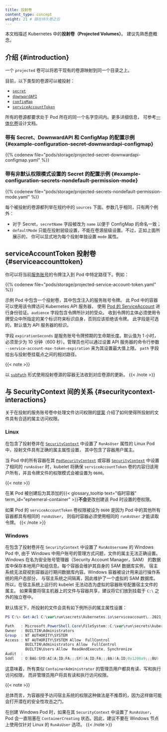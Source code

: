 ```yaml
---
title: 投射卷
content_type: concept
weight: 21 # 跟在持久卷之后
---
```


<!--
reviewers:
- marosset
- jsturtevant
- zshihang
title: Projected Volumes
content_type: concept
weight: 21 # just after persistent volumes
-->

<!-- overview -->

<!--
This document describes _projected volumes_ in Kubernetes. Familiarity with [volumes](/docs/concepts/storage/volumes/) is suggested.
-->
本文档描述 Kubernetes 中的**投射卷（Projected Volumes）**。
建议先熟悉[卷](/zh-cn/docs/concepts/storage/volumes/)概念。

<!-- body -->

<!--
## Introduction

A `projected` volume maps several existing volume sources into the same directory.

Currently, the following types of volume sources can be projected:

* [`secret`](/docs/concepts/storage/volumes/#secret)
* [`downwardAPI`](/docs/concepts/storage/volumes/#downwardapi)
* [`configMap`](/docs/concepts/storage/volumes/#configmap)
* [`serviceAccountToken`](#serviceaccounttoken)
-->
## 介绍    {#introduction}

一个 `projected` 卷可以将若干现有的卷源映射到同一个目录之上。

目前，以下类型的卷源可以被投射：

* [`secret`](/zh-cn/docs/concepts/storage/volumes/#secret)
* [`downwardAPI`](/zh-cn/docs/concepts/storage/volumes/#downwardapi)
* [`configMap`](/zh-cn/docs/concepts/storage/volumes/#configmap)
* [`serviceAccountToken`](#serviceaccounttoken)

<!--
All sources are required to be in the same namespace as the Pod. For more details,
see the [all-in-one volume](https://git.k8s.io/design-proposals-archive/node/all-in-one-volume.md) design document.
-->
所有的卷源都要求处于 Pod 所在的同一个名字空间内。更多详细信息，
可参考[一体化卷](https://git.k8s.io/design-proposals-archive/node/all-in-one-volume.md)设计文档。

<!--
### Example configuration with a secret, a downwardAPI, and a configMap {#example-configuration-secret-downwardapi-configmap}
-->
### 带有 Secret、DownwardAPI 和 ConfigMap 的配置示例 {#example-configuration-secret-downwardapi-configmap}

{{% codenew file="pods/storage/projected-secret-downwardapi-configmap.yaml" %}}

<!--
### Example configuration: secrets with a non-default permission mode set {#example-configuration-secrets-nondefault-permission-mode}
-->
### 带有非默认权限模式设置的 Secret 的配置示例 {#example-configuration-secrets-nondefault-permission-mode}

{{% codenew file="pods/storage/projected-secrets-nondefault-permission-mode.yaml" %}}

<!--
Each projected volume source is listed in the spec under `sources`. The
parameters are nearly the same with two exceptions:

* For secrets, the `secretName` field has been changed to `name` to be consistent
  with ConfigMap naming.
* The `defaultMode` can only be specified at the projected level and not for each
  volume source. However, as illustrated above, you can explicitly set the `mode`
  for each individual projection.
-->
每个被投射的卷源都列举在规约中的 `sources` 下面。参数几乎相同，只有两个例外：

* 对于 Secret，`secretName` 字段被改为 `name` 以便于 ConfigMap 的命名一致；
* `defaultMode` 只能在投射层级设置，不能在卷源层级设置。不过，正如上面所展示的，
  你可以显式地为每个投射单独设置 `mode` 属性。

<!--
## serviceAccountToken projected volumes {#serviceaccounttoken}
You can inject the token for the current [service account](/docs/reference/access-authn-authz/authentication/#service-account-tokens)
into a Pod at a specified path. For example:
-->
## serviceAccountToken 投射卷 {#serviceaccounttoken}

你可以将当前[服务账号](/zh-cn/docs/reference/access-authn-authz/authentication/#service-account-tokens)的令牌注入到
Pod 中特定路径下。例如：

{{% codenew file="pods/storage/projected-service-account-token.yaml" %}}

<!--
The example Pod has a projected volume containing the injected service account
token. Containers in this Pod can use that token to access the Kubernetes API
server, authenticating with the identity of [the pod's ServiceAccount](/docs/tasks/configure-pod-container/configure-service-account/).
The `audience` field contains the intended audience of the
token. A recipient of the token must identify itself with an identifier specified
in the audience of the token, and otherwise should reject the token. This field
is optional and it defaults to the identifier of the API server.
-->
示例 Pod 中包含一个投射卷，其中包含注入的服务账号令牌。
此 Pod 中的容器可以使用该令牌访问 Kubernetes API 服务器， 使用
[Pod 的 ServiceAccount](/zh-cn/docs/tasks/configure-pod-container/configure-service-account/)
进行身份验证。`audience` 字段包含令牌所针对的受众。
收到令牌的主体必须使用令牌受众中所指定的某个标识符来标识自身，否则应该拒绝该令牌。
此字段是可选的，默认值为 API 服务器的标识。

<!--
The `expirationSeconds` is the expected duration of validity of the service account
token. It defaults to 1 hour and must be at least 10 minutes (600 seconds). An administrator
can also limit its maximum value by specifying the `--service-account-max-token-expiration`
option for the API server. The `path` field specifies a relative path to the mount point
of the projected volume.
-->
字段 `expirationSeconds` 是服务账号令牌预期的生命期长度。默认值为 1 小时，
必须至少为 10 分钟（600 秒）。管理员也可以通过设置 API 服务器的命令行参数
`--service-account-max-token-expiration` 来为其设置最大值上限。
`path` 字段给出与投射卷挂载点之间的相对路径。

{{< note >}}
<!--
A container using a projected volume source as a [`subPath`](/docs/concepts/storage/volumes/#using-subpath)
volume mount will not receive updates for those volume sources.
-->
以 [`subPath`](/zh-cn/docs/concepts/storage/volumes/#using-subpath)
形式使用投射卷源的容器无法收到对应卷源的更新。
{{< /note >}}

<!--
## SecurityContext interactions
-->
## 与 SecurityContext 间的关系    {#securitycontext-interactions}

<!--
The [proposal](https://git.k8s.io/enhancements/keps/sig-storage/2451-service-account-token-volumes#proposal) for file permission handling in projected service account volume enhancement introduced the projected files having the correct owner permissions set.
-->
关于在投射的服务账号卷中处理文件访问权限的[提案](https://git.k8s.io/enhancements/keps/sig-storage/2451-service-account-token-volumes#proposal)
介绍了如何使得所投射的文件具有合适的属主访问权限。

### Linux

<!--
In Linux pods that have a projected volume and `RunAsUser` set in the Pod
[`SecurityContext`](/docs/reference/kubernetes-api/workload-resources/pod-v1/#security-context),
the projected files have the correct ownership set including container user
ownership.
-->
在包含了投射卷并在
[`SecurityContext`](/zh-cn/docs/reference/kubernetes-api/workload-resources/pod-v1/#security-context)
中设置了 `RunAsUser` 属性的 Linux Pod 中，投射文件具有正确的属主属性设置，
其中包含了容器用户属主。

<!--
When all containers in a pod have the same `runAsUser` set in their
[`PodSecurityContext`](/docs/reference/kubernetes-api/workload-resources/pod-v1/#security-context)
or container
[`SecurityContext`](/docs/reference/kubernetes-api/workload-resources/pod-v1/#security-context-1),
then the kubelet ensures that the contents of the `serviceAccountToken` volume are owned by that user,
and the token file has its permission mode set to `0600`.
-->
当 Pod 中的所有容器在其
[`PodSecurityContext`](/zh-cn/docs/reference/kubernetes-api/workload-resources/pod-v1/#security-context)
或容器
[`SecurityContext`](/zh-cn/docs/reference/kubernetes-api/workload-resources/pod-v1/#security-context-1)
中设置了相同的 `runAsUser` 时，kubelet 将确保 `serviceAccountToken`
卷的内容归该用户所有，并且令牌文件的权限模式会被设置为 `0600`。

{{< note >}}
<!--
{{< glossary_tooltip text="Ephemeral containers" term_id="ephemeral-container" >}}
added to a Pod after it is created do *not* change volume permissions that were
set when the pod was created.

If a Pod's `serviceAccountToken` volume permissions were set to `0600` because
all other containers in the Pod have the same `runAsUser`, ephemeral
containers must use the same `runAsUser` to be able to read the token.
-->
在某 Pod 被创建后为其添加的{{< glossary_tooltip text="临时容器" term_id="ephemeral-container" >}}**不会**更改创建该
Pod 时设置的卷权限。

如果 Pod 的 `serviceAccountToken` 卷权限被设为 `0600`
是因为 Pod 中的其他所有容器都具有相同的 `runAsUser`，
则临时容器必须使用相同的 `runAsUser` 才能读取令牌。
{{< /note >}}

### Windows

<!--
In Windows pods that have a projected volume and `RunAsUsername` set in the
Pod `SecurityContext`, the ownership is not enforced due to the way user
accounts are managed in Windows. Windows stores and manages local user and group
accounts in a database file called Security Account Manager (SAM). Each
container maintains its own instance of the SAM database, to which the host has
no visibility into while the container is running. Windows containers are
designed to run the user mode portion of the OS in isolation from the host,
hence the maintenance of a virtual SAM database. As a result, the kubelet running
on the host does not have the ability to dynamically configure host file
ownership for virtualized container accounts. It is recommended that if files on
the host machine are to be shared with the container then they should be placed
into their own volume mount outside of `C:\`.
-->
在包含了投射卷并在 `SecurityContext` 中设置了 `RunAsUsername` 的 Windows Pod 中,
由于 Windows 中用户账号的管理方式问题，文件的属主无法正确设置。
Windows 在名为安全账号管理器（Security Account Manager，SAM）
的数据库中保存本地用户和组信息。每个容器会维护其自身的 SAM 数据库实例，
宿主系统无法窥视到容器运行期间数据库内容。Windows 容器被设计用来运行操作系统的用户态部分，
与宿主系统之间隔离，因此维护了一个虚拟的 SAM 数据库。
所以，在宿主系统上运行的 kubelet 无法动态为虚拟的容器账号配置宿主文件的属主。
如果需要将宿主机器上的文件与容器共享，建议将它们放到挂载于 `C:\` 之外的独立卷中。

<!--
By default, the projected files will have the following ownership as shown for
an example projected volume file:
-->
默认情况下，所投射的文件会具有如下例所示的属主属性设置：

```powershell
PS C:\> Get-Acl C:\var\run\secrets\kubernetes.io\serviceaccount\..2021_08_31_22_22_18.318230061\ca.crt | Format-List

Path   : Microsoft.PowerShell.Core\FileSystem::C:\var\run\secrets\kubernetes.io\serviceaccount\..2021_08_31_22_22_18.318230061\ca.crt
Owner  : BUILTIN\Administrators
Group  : NT AUTHORITY\SYSTEM
Access : NT AUTHORITY\SYSTEM Allow  FullControl
         BUILTIN\Administrators Allow  FullControl
         BUILTIN\Users Allow  ReadAndExecute, Synchronize
Audit  :
Sddl   : O:BAG:SYD:AI(A;ID;FA;;;SY)(A;ID;FA;;;BA)(A;ID;0x1200a9;;;BU)
```

<!--
This implies all administrator users like `ContainerAdministrator` will have
read, write and execute access while, non-administrator users will have read and
execute access.
-->
这意味着，所有类似 `ContainerAdministrator` 的管理员用户都具有读、写和执行访问权限，
而非管理员用户将具有读和执行访问权限。

{{< note >}}
<!--
In general, granting the container access to the host is discouraged as it can
open the door for potential security exploits.

Creating a Windows Pod with `RunAsUser` in it's `SecurityContext` will result in
the Pod being stuck at `ContainerCreating` forever. So it is advised to not use
the Linux only `RunAsUser` option with Windows Pods.
-->
总体而言，为容器授予访问宿主系统的权限这种做法是不推荐的，因为这样做可能会打开潜在的安全性攻击之门。

在创建 Windows Pod 时，如果在其 `SecurityContext` 中设置了 `RunAsUser`，
Pod 会一直阻塞在 `ContainerCreating` 状态。因此，建议不要在 Windows
节点上使用仅针对 Linux 的 `RunAsUser` 选项。
{{< /note >}}

